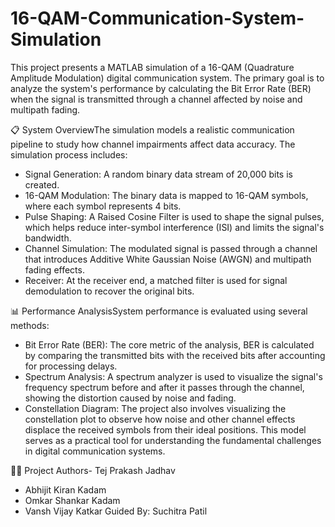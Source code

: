 # 16-QAM-Communication-System-Simulation
This project presents a MATLAB simulation of a 16-QAM (Quadrature Amplitude Modulation) digital communication system. The primary goal is to analyze the system's performance by calculating the Bit Error Rate (BER) when the signal is transmitted through a channel affected by noise and multipath fading.

📋 System OverviewThe simulation models a realistic communication pipeline to study how channel impairments affect data accuracy. The simulation process includes:
- Signal Generation: A random binary data stream of 20,000 bits is created.
- 16-QAM Modulation: The binary data is mapped to 16-QAM symbols, where each symbol represents 4 bits.
- Pulse Shaping: A Raised Cosine Filter is used to shape the signal pulses, which helps reduce inter-symbol interference (ISI) and limits the signal's bandwidth.
- Channel Simulation: The modulated signal is passed through a channel that introduces Additive White Gaussian Noise (AWGN) and multipath fading effects.
- Receiver: At the receiver end, a matched filter is used for signal demodulation to recover the original bits.

📊 Performance AnalysisSystem performance is evaluated using several methods:
- Bit Error Rate (BER): The core metric of the analysis, BER is calculated by comparing the transmitted bits with the received bits after accounting for processing delays.
- Spectrum Analysis: A spectrum analyzer is used to visualize the signal's frequency spectrum before and after it passes through the channel, showing the distortion caused by noise and fading.
- Constellation Diagram: The project also involves visualizing the constellation plot to observe how noise and other channel effects displace the received symbols from their ideal positions.
This model serves as a practical tool for understanding the fundamental challenges in digital communication systems.

🧑‍💻 Project Authors- Tej Prakash Jadhav
- Abhijit Kiran Kadam
- Omkar Shankar Kadam
- Vansh Vijay Katkar
Guided By: Suchitra Patil
